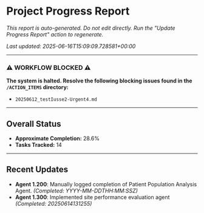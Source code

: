 # Project Progress Report

*This report is auto-generated. Do not edit directly.*
*Run the "Update Progress Report" action to regenerate.*

*Last updated: 2025-06-16T15:09:09.728581+00:00*

---

### ⚠️ **WORKFLOW BLOCKED** ⚠️

**The system is halted. Resolve the following blocking issues found in the `/ACTION_ITEMS` directory:**
- `20250612_testIusse2-Urgent4.md`

---

## Overall Status

-   **Approximate Completion:** 28.6%
-   **Tasks Tracked:** 14

---

## Recent Updates

- **Agent 1.200**: Manually logged completion of Patient Population Analysis Agent. *(Completed: YYYY-MM-DDTHH:MM:SSZ)*
- **Agent 1.300**: Implemented site performance evaluation agent *(Completed: 20250614131255)*